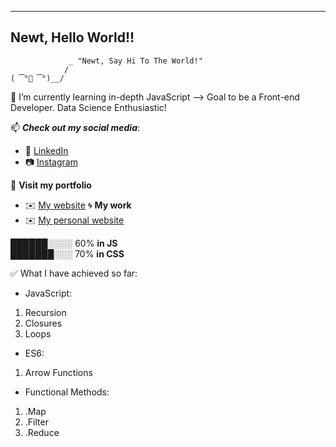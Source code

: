 

<!--
**newtvo/newtvo** is a ✨ _special_ ✨ repository because its `README.md` (this file) appears on your GitHub profile.
Keep updating for everyday
-->

----------------------------------------
Newt, Hello World!!
----------------------------------------
                 _ "Newt, Say Hi To The World!"
                / 
    ( ͡°👅 ͡°)__/

🌱 I’m currently learning in-depth JavaScript --> Goal to be a Front-end Developer. Data Science Enthusiastic!

📫  **_Check out my social media_**: 
  - 🔗 [LinkedIn](https://www.linkedin.com/in/vo-nhut/)
  - 📷 [Instagram](https://www.instagram.com/_newtvo_/)
 
📃 **Visit my portfolio**
  - ✉️ [My website](http://tuhnov.dx.am/)
🌀 **My work**
 - ✉️ [My personal website](https://dev-work-portfolio.web.app/)
  
  
 ██████░░░░ 60%	 **in  JS** <br/>
 ███████░░░ 70%  **in CSS**
  
 ✅ What I have achieved so far:
  - JavaScript:
   1. Recursion
   2. Closures
   3. Loops
  - ES6:
   1. Arrow Functions
  - Functional Methods:
   1. .Map
   2. .Filter
   3. .Reduce
